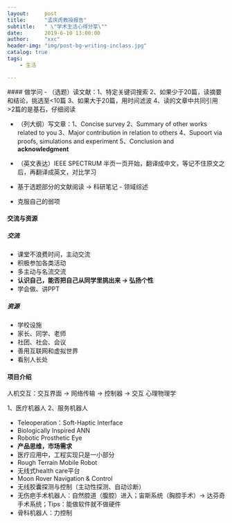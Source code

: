 ```yaml
---
layout:     post
title:      "孟庆虎教授报告"
subtitle:   " \"学术生活心得分享\""
date:       2019-6-10 13:00:00
author:     "xxc"
header-img: "img/post-bg-writing-inclass.jpg"
catalog: true
tags:
    - 生活

---
```

<head>
    <script src="https://cdn.mathjax.org/mathjax/latest/MathJax.js?config=TeX-AMS-MML_HTMLorMML" type="text/javascript"></script>
    <script type="text/x-mathjax-config">
        MathJax.Hub.Config({
            tex2jax: {
            skipTags: ['script', 'noscript', 'style', 'textarea', 'pre'],
            inlineMath: [['$','$']]
            }
        });
    </script>
</head>
#### 做学问
- （选题）读文献：1、特定关键词搜索 2、如果少于20篇，读摘要和结论，挑选至<10篇 3、如果大于20篇，用时间滤波 4、读的文章中共同引用>2篇的是基石，仔细阅读

- （列大纲）写文章：1、Concise survey 2、Summary of other works related to you 3、Major contribution in relation to others 4、Supoort via proofs, simulations and experiment 5、Conclusion and **acknowledgment**

- （英文表达）IEEE SPECTRUM 半页一页开始，翻译成中文，等记不住原文之后，再翻译成英文，对比学习

- 基于选题部分的文献阅读 -> 科研笔记 - 领域综述

 - 克服自己的弱项

#### 交流与资源
##### 交流
- 课堂不浪费时间，主动交流
- 积极参加各类活动
- 多主动与名流交流
- **认识自己，能否把自己从同学里挑出来 -> 弘扬个性**
- 学会做、讲PPT

##### 资源
- 学校设施
- 家长、同学、老师
- 社团、社会、会议
- 善用互联网和虚拟世界
- 看别人长处

#### 项目介绍
人机交互：交互界面 -> 网络传输 -> 控制器 -> 交互
心理物理学

1、医疗机器人
2、服务机器人

- Teleoperation：Soft-Haptic Interface
- Biologically Inspired ANN
- Robotic Prosthetic Eye
- **产品思维，市场需求**
- 医疗应用中，工程实现只是一小部分
- Rough Terrain Mobile Robot
- 无线式health care平台
- Moon Rover Navigation & Control
- 无线胶囊探测与控制（主动性探测、自动诊断）
- 无伤疤手术机器人：自然腔道（腹腔）进入；宙斯系统（胸腔手术）-> 达芬奇手术系统；Tips：能做软件就不做硬件
- 骨科机器人：力控制